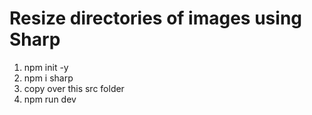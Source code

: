 # Resize directories of images using Sharp

1. npm init -y
2. npm i sharp
3. copy over this src folder
4. npm run dev
